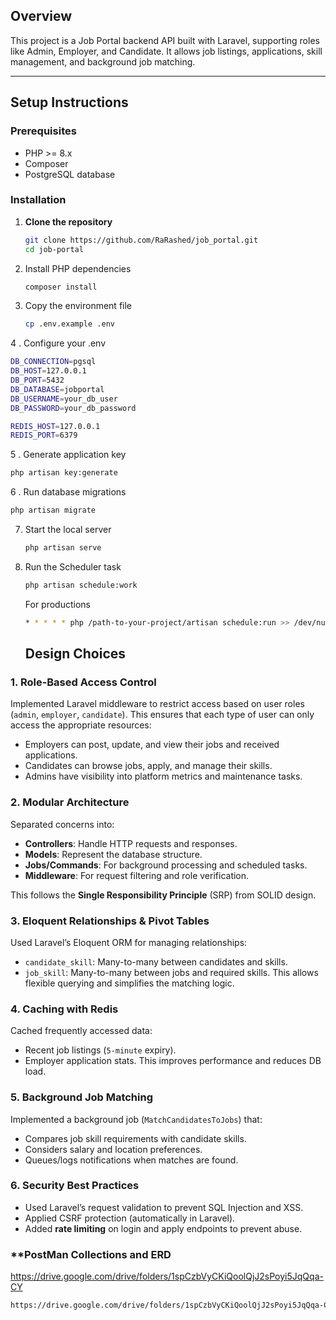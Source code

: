 ## Overview

This project is a Job Portal backend API built with Laravel, supporting roles like Admin, Employer, and Candidate. It allows job listings, applications, skill management, and background job matching.

---

## Setup Instructions

### Prerequisites

- PHP >= 8.x  
- Composer  
- PostgreSQL database   

### Installation

1. **Clone the repository**

   ```bash
   git clone https://github.com/RaRashed/job_portal.git
   cd job-portal

2. Install PHP dependencies
   ```bash
   composer install
   ```
3. Copy the environment file
   ```bash
   cp .env.example .env
   ```
4 . Configure your .env
 ```bash
DB_CONNECTION=pgsql
DB_HOST=127.0.0.1
DB_PORT=5432
DB_DATABASE=jobportal
DB_USERNAME=your_db_user
DB_PASSWORD=your_db_password

REDIS_HOST=127.0.0.1
REDIS_PORT=6379
```
5 . Generate application key
  ```bash
php artisan key:generate
```
6 . Run database migrations
   ```bash
php artisan migrate
```
7. Start the local server
   ```bash
   php artisan serve
   ```
8. Run the Scheduler task
    ```bash
    php artisan schedule:work
    ```
    For productions
    ```bash
   * * * * * php /path-to-your-project/artisan schedule:run >> /dev/null 2>&1
   ```

   ## Design Choices

### 1. **Role-Based Access Control**
Implemented Laravel middleware to restrict access based on user roles (`admin`, `employer`, `candidate`). This ensures that each type of user can only access the appropriate resources:
- Employers can post, update, and view their jobs and received applications.
- Candidates can browse jobs, apply, and manage their skills.
- Admins have visibility into platform metrics and maintenance tasks.

### 2. **Modular Architecture**
Separated concerns into:
- **Controllers**: Handle HTTP requests and responses.
- **Models**: Represent the database structure.
- **Jobs/Commands**: For background processing and scheduled tasks.
- **Middleware**: For request filtering and role verification.

This follows the **Single Responsibility Principle** (SRP) from SOLID design.

### 3. **Eloquent Relationships & Pivot Tables**
Used Laravel’s Eloquent ORM for managing relationships:
- `candidate_skill`: Many-to-many between candidates and skills.
- `job_skill`: Many-to-many between jobs and required skills.
This allows flexible querying and simplifies the matching logic.

### 4. **Caching with Redis**
Cached frequently accessed data:
- Recent job listings (`5-minute` expiry).
- Employer application stats.
This improves performance and reduces DB load.

### 5. **Background Job Matching**
Implemented a background job (`MatchCandidatesToJobs`) that:
- Compares job skill requirements with candidate skills.
- Considers salary and location preferences.
- Queues/logs notifications when matches are found.

### 6. **Security Best Practices**
- Used Laravel’s request validation to prevent SQL Injection and XSS.
- Applied CSRF protection (automatically in Laravel).
- Added **rate limiting** on login and apply endpoints to prevent abuse.


### **PostMan Collections and ERD 
https://drive.google.com/drive/folders/1spCzbVyCKiQoolQjJ2sPoyi5JqQqa-CY
```bash
https://drive.google.com/drive/folders/1spCzbVyCKiQoolQjJ2sPoyi5JqQqa-CY
```
